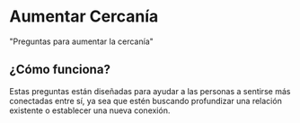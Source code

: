# Aumentar Cercanía

"Preguntas para aumentar la cercanía"

## ¿Cómo funciona?

Estas preguntas están diseñadas para ayudar a las personas a sentirse más conectadas entre sí, ya sea que estén buscando profundizar una relación existente o establecer una nueva conexión.
